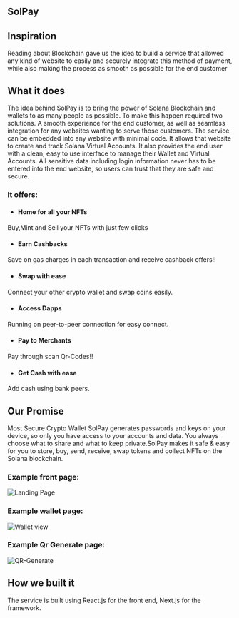 ## SolPay
## Inspiration
Reading about Blockchain gave us the idea to build a service that allowed any kind of website to easily and securely integrate this method of payment, while also making the process as smooth as possible for the end customer

## What it does
The idea behind SolPay is to bring the power of Solana Blockchain and wallets to as many people as possible. To make this happen required two solutions. A smooth experience for the end customer, as well as seamless integration for any websites wanting to serve those customers. The service can be embedded into any website with minimal code. It allows that website to create and track Solana Virtual Accounts. It also provides the end user with a clean, easy to use interface to manage their Wallet and Virtual Accounts. All sensitive data including login information never has to be entered into the end website, so users can trust that they are safe and secure.

### It offers:
* #### Home for all your NFTs
Buy,Mint and Sell your NFTs with just few clicks
* #### Earn Cashbacks
 Save on gas charges in each transaction and receive cashback offers!!
* #### Swap with ease
 Connect your other crypto wallet and swap coins easily.
* #### Access Dapps
Running on peer-to-peer connection for easy connect.
* #### Pay to Merchants
Pay through scan Qr-Codes!!
* #### Get Cash with ease
Add cash using bank peers.

## Our Promise
Most Secure Crypto Wallet
SolPay generates passwords and keys on your device, so only you have access to your accounts and data. You always choose what to share and what to keep private.SolPay makes it safe & easy for you to store, buy, send, receive, swap tokens and collect NFTs on the Solana blockchain.

### Example front page:

![Landing Page](/Public/front.jpg?raw=true "Landing Page")

### Example wallet page:

![Wallet view](/Public/wallet.jpg?raw=true "Wallet view")

### Example Qr Generate page:

![QR-Generate](/Public/qr.jpg?raw=true "QR-Generate")

## How we built it
The service is built using React.js for the front end, Next.js for the framework.
